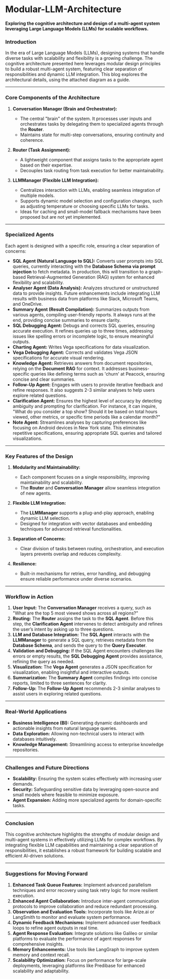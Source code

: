 # Modular-LLM-Architecture
**Exploring the cognitive architecture and design of a multi-agent system leveraging Large Language Models (LLMs) for scalable workflows.**

### Introduction

In the era of Large Language Models (LLMs), designing systems that handle diverse tasks with scalability and flexibility is a growing challenge. The cognitive architecture presented here leverages modular design principles to build a robust multi-agent system, featuring clear separation of responsibilities and dynamic LLM integration. This blog explores the architectural details, using the attached diagram as a guide.

---

### Core Components of the Architecture

1. **Conversation Manager (Brain and Orchestrator):**
   - The central "brain" of the system. It processes user inputs and orchestrates tasks by delegating them to specialized agents through the **Router**.
   - Maintains state for multi-step conversations, ensuring continuity and coherence.

2. **Router (Task Assignment):**
   - A lightweight component that assigns tasks to the appropriate agent based on their expertise.
   - Decouples task routing from task execution for better maintainability.

3. **LLMManager (Flexible LLM Integration):**
   - Centralizes interaction with LLMs, enabling seamless integration of multiple models.
   - Supports dynamic model selection and configuration changes, such as adjusting temperature or choosing specific LLMs for tasks.
   - Ideas for caching and small-model fallback mechanisms have been proposed but are not yet implemented.

---

### Specialized Agents

Each agent is designed with a specific role, ensuring a clear separation of concerns:

- **SQL Agent (Natural Language to SQL):** Converts user prompts into SQL queries, currently interacting with the **Database Schema via prompt injection** to fetch metadata. In production, this will transition to a graph-based Retrieval-Augmented Generation (RAG) system for enhanced flexibility and scalability.
- **Analyser Agent (Data Analysis):** Analyzes structured or unstructured data to provide insights. Future enhancements include integrating LLM results with business data from platforms like Slack, Microsoft Teams, and OneDrive.
- **Summary Agent (Result Compilation):** Summarizes outputs from various agents, compiling user-friendly reports. It always runs at the end, providing concise summaries to ensure clarity.
- **SQL Debugging Agent:** Debugs and corrects SQL queries, ensuring accurate execution. It refines queries up to three times, addressing issues like spelling errors or incomplete logic, to ensure meaningful outputs.
- **Charting Agent:** Writes Vega specifications for data visualization.
- **Vega Debugging Agent:** Corrects and validates Vega JSON specifications for accurate visual rendering.
- **Knowledge Agent:** Retrieves answers from document repositories, relying on the **Document RAG** for context. It addresses business-specific queries like defining terms such as 'churn' at Peacock, ensuring concise and clear summaries.
- **Follow-Up Agent:** Engages with users to provide iterative feedback and refine responses. It also suggests 2-3 similar analyses to help users explore related questions.
- **Clarification Agent:** Ensures the highest level of accuracy by detecting ambiguity and prompting for clarification. For instance, it can inquire, "What do you consider a top show? Should it be based on total hours viewed, other metrics, or specific time periods like a calendar month?"
- **Note Agent:** Streamlines analyses by capturing preferences like focusing on Android devices in New York state. This eliminates repetitive specifications, ensuring appropriate SQL queries and tailored visualizations.

---

### Key Features of the Design

1. **Modularity and Maintainability:**
   - Each component focuses on a single responsibility, improving maintainability and scalability.
   - The **Router** and **Conversation Manager** allow seamless integration of new agents.

2. **Flexible LLM Integration:**
   - The **LLMManager** supports a plug-and-play approach, enabling dynamic LLM selection.
   - Designed for integration with vector databases and embedding techniques for advanced retrieval functionalities.

3. **Separation of Concerns:**
   - Clear division of tasks between routing, orchestration, and execution layers prevents overlap and reduces complexity.

4. **Resilience:**
   - Built-in mechanisms for retries, error handling, and debugging ensure reliable performance under diverse scenarios.

---

### Workflow in Action

1. **User Input:** The **Conversation Manager** receives a query, such as "What are the top 5 most viewed shows across all regions?"
2. **Routing:** The **Router** assigns the task to the **SQL Agent**. Before this step, the **Clarification Agent** intervenes to detect ambiguity and refines the user’s intent by asking up to three questions.
3. **LLM and Database Integration:** The **SQL Agent** interacts with the **LLMManager** to generate a SQL query, retrieves metadata from the **Database Schema**, and sends the query to the **Query Executer**.
4. **Validation and Debugging:** If the SQL Agent encounters challenges like errors or empty results, the **SQL Debugging Agent** provides assistance, refining the query as needed.
5. **Visualization:** The **Vega Agent** generates a JSON specification for visualization, enabling insightful and interactive outputs.
6. **Summarization:** The **Summary Agent** compiles findings into concise reports, limited to three sentences for clarity.
7. **Follow-Up:** The **Follow-Up Agent** recommends 2-3 similar analyses to assist users in exploring related questions.

---

### Real-World Applications

- **Business Intelligence (BI):** Generating dynamic dashboards and actionable insights from natural language queries.
- **Data Exploration:** Allowing non-technical users to interact with databases intuitively.
- **Knowledge Management:** Streamlining access to enterprise knowledge repositories.

---

### Challenges and Future Directions

- **Scalability:** Ensuring the system scales effectively with increasing user demands.
- **Security:** Safeguarding sensitive data by leveraging open-source and small models where feasible to minimize exposure.
- **Agent Expansion:** Adding more specialized agents for domain-specific tasks.

---

### Conclusion

This cognitive architecture highlights the strengths of modular design and multi-agent systems in effectively utilizing LLMs for complex workflows. By integrating flexible LLM capabilities and maintaining a clear separation of responsibilities, it establishes a robust framework for building scalable and efficient AI-driven solutions.

---

### Suggestions for Moving Forward

1. **Enhanced Task Queue Features:** Implement advanced parallelism techniques and error recovery using task retry logic for more resilient execution.
2. **Enhanced Agent Collaboration:** Introduce inter-agent communication protocols to improve collaboration and reduce redundant processing.
3. **Observation and Evaluation Tools:** Incorporate tools like Arize.ai or LangSmith to monitor and evaluate system performance.
4. **Dynamic Feedback Mechanisms:** Implement advanced user feedback loops to refine agent outputs in real time.
5. **Agent Response Evaluation:** Integrate solutions like Galileo or similar platforms to evaluate the performance of agent responses for comprehensive insights.
6. **Memory Enhancements:** Use tools like LangGraph to improve system memory and context recall.
7. **Scalability Optimization:** Focus on performance for large-scale deployments, leveraging platforms like Predibase for enhanced scalability and adaptability.

